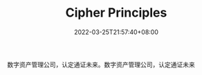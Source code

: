 ﻿---
weight: 
title: "Cipher Principles"
description: "数字资产管理公司，认定通证未来"
date: 2022-03-25T21:57:40+08:00
lastmod: 2022-03-25T16:45:40+08:00
draft: false
authors: ["Metabd"]
featuredImage: "cipher-principles.png"
link: ""
tags: ["投资机构","Cipher Principles"]
categories: ["navigation"]
navigation: ["投资机构"]
lightgallery: true
toc: true
pinned: false
recommend: false
recommend1: false
---
数字资产管理公司，认定通证未来。数字资产管理公司，认定通证未来
